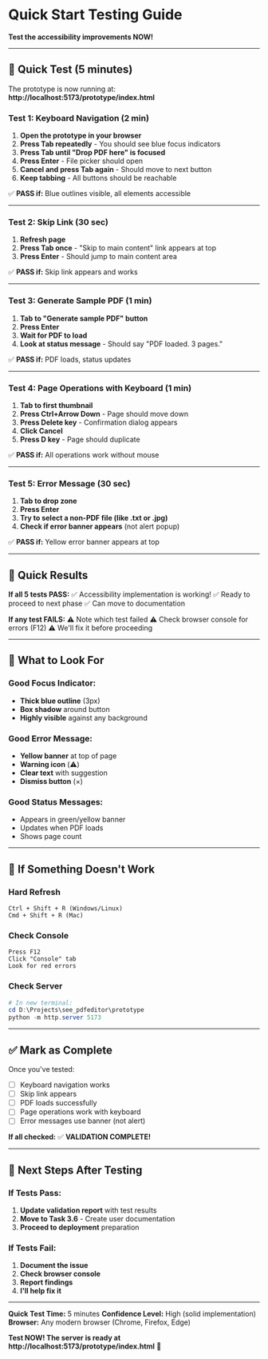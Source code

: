 # Quick Start Testing Guide

**Test the accessibility improvements NOW!**

---

## 🚀 Quick Test (5 minutes)

The prototype is now running at: **http://localhost:5173/prototype/index.html**

### Test 1: Keyboard Navigation (2 min)

1. **Open the prototype in your browser**
2. **Press Tab repeatedly** - You should see blue focus indicators
3. **Press Tab until "Drop PDF here" is focused**
4. **Press Enter** - File picker should open
5. **Cancel and press Tab again** - Should move to next button
6. **Keep tabbing** - All buttons should be reachable

✅ **PASS if:** Blue outlines visible, all elements accessible

---

### Test 2: Skip Link (30 sec)

1. **Refresh page**
2. **Press Tab once** - "Skip to main content" link appears at top
3. **Press Enter** - Should jump to main content area

✅ **PASS if:** Skip link appears and works

---

### Test 3: Generate Sample PDF (1 min)

1. **Tab to "Generate sample PDF" button**
2. **Press Enter**
3. **Wait for PDF to load**
4. **Look at status message** - Should say "PDF loaded. 3 pages."

✅ **PASS if:** PDF loads, status updates

---

### Test 4: Page Operations with Keyboard (1 min)

1. **Tab to first thumbnail**
2. **Press Ctrl+Arrow Down** - Page should move down
3. **Press Delete key** - Confirmation dialog appears
4. **Click Cancel**
5. **Press D key** - Page should duplicate

✅ **PASS if:** All operations work without mouse

---

### Test 5: Error Message (30 sec)

1. **Tab to drop zone**
2. **Press Enter**
3. **Try to select a non-PDF file (like .txt or .jpg)**
4. **Check if error banner appears** (not alert popup)

✅ **PASS if:** Yellow error banner appears at top

---

## 🎯 Quick Results

**If all 5 tests PASS:**
✅ Accessibility implementation is working!
✅ Ready to proceed to next phase
✅ Can move to documentation

**If any test FAILS:**
⚠️ Note which test failed
⚠️ Check browser console for errors (F12)
⚠️ We'll fix it before proceeding

---

## 📸 What to Look For

### Good Focus Indicator:
- **Thick blue outline** (3px)
- **Box shadow** around button
- **Highly visible** against any background

### Good Error Message:
- **Yellow banner** at top of page
- **Warning icon** (⚠️)
- **Clear text** with suggestion
- **Dismiss button** (×)

### Good Status Messages:
- Appears in green/yellow banner
- Updates when PDF loads
- Shows page count

---

## 🔧 If Something Doesn't Work

### Hard Refresh
```
Ctrl + Shift + R (Windows/Linux)
Cmd + Shift + R (Mac)
```

### Check Console
```
Press F12
Click "Console" tab
Look for red errors
```

### Check Server
```powershell
# In new terminal:
cd D:\Projects\see_pdfeditor\prototype
python -m http.server 5173
```

---

## ✅ Mark as Complete

Once you've tested:
- [ ] Keyboard navigation works
- [ ] Skip link appears
- [ ] PDF loads successfully
- [ ] Page operations work with keyboard
- [ ] Error messages use banner (not alert)

**If all checked:** ✅ **VALIDATION COMPLETE!**

---

## 🚀 Next Steps After Testing

### If Tests Pass:
1. **Update validation report** with test results
2. **Move to Task 3.6** - Create user documentation
3. **Proceed to deployment** preparation

### If Tests Fail:
1. **Document the issue**
2. **Check browser console**
3. **Report findings**
4. **I'll help fix it**

---

**Quick Test Time:** 5 minutes
**Confidence Level:** High (solid implementation)
**Browser:** Any modern browser (Chrome, Firefox, Edge)

**Test NOW! The server is ready at http://localhost:5173/prototype/index.html** 🎉

